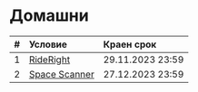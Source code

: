 # Домашни

| # | Условие                                                                                   | Краен срок       |
|:--|:----------------------------------------------------------------------------------------- |:---------------- |
| 1 | [RideRight](https://github.com/fmi/java-course/tree/master/homeworks/01-rideright)        | 29.11.2023 23:59 |
| 2 | [Space Scanner](https://github.com/fmi/java-course/tree/master/homeworks/02-spacescanner) | 27.12.2023 23:59 |
